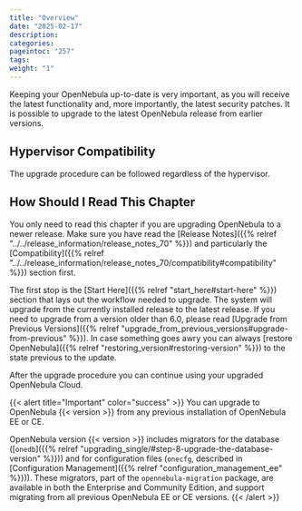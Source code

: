 ```yaml
---
title: "Overview"
date: "2025-02-17"
description:
categories:
pageintoc: "257"
tags:
weight: "1"
---
```


<a id="upgrade-overview"></a>

<!--# Overview -->

Keeping your OpenNebula up-to-date is very important, as you will receive the latest functionality and, more importantly, the latest security patches. It is possible to upgrade to the latest OpenNebula release from earlier versions.

## Hypervisor Compatibility

The upgrade procedure can be followed regardless of the hypervisor.

## How Should I Read This Chapter

You only need to read this chapter if you are upgrading OpenNebula to a newer release. Make sure you have read the [Release Notes]({{% relref "../../release_information/release_notes_70" %}}) and particularly the [Compatibility]({{% relref "../../release_information/release_notes_70/compatibility#compatibility" %}}) section first.

The first stop is the [Start Here]({{% relref "start_here#start-here" %}}) section that lays out the workflow needed to upgrade. The system will upgrade from the currently installed release to the latest release. If you need to upgrade from a version older than 6.0, please read [Upgrade from Previous Versions]({{% relref "upgrade_from_previous_versions#upgrade-from-previous" %}}). In case something goes awry you can always [restore OpenNebula]({{% relref "restoring_version#restoring-version" %}}) to the state previous to the update.

After the upgrade procedure you can continue using your upgraded OpenNebula Cloud.

{{< alert title="Important" color="success" >}}
You can upgrade to OpenNebula {{< version >}} from any previous installation of OpenNebula EE or CE.

OpenNebula version {{< version >}} includes migrators for the database ([`onedb`]({{% relref "upgrading_single/#step-8-upgrade-the-database-version" %}})) and for configuration files (`onecfg`, described in [Configuration Management]({{% relref "configuration_management_ee" %}})). These migrators, part of the `opennebula-migration` package, are available in both the Enterprise and Community Edition, and support migrating from all previous OpenNebula EE or CE versions.
{{< /alert >}}
